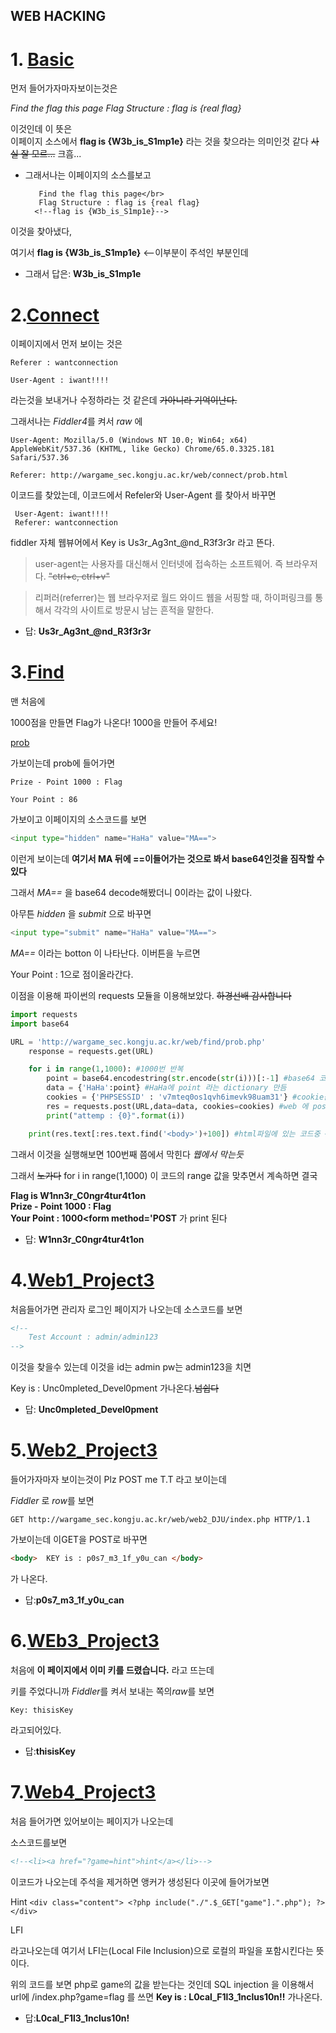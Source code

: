 WEB HACKING
--------------
# 1. [Basic](http://wargame_sec.kongju.ac.kr/web/basic/prob.html)

먼저 들어가자마자보이는것은

*Find the flag this page*
*Flag Structure : flag is {real flag}*

이것인데 
이 뜻은  
이페이지 소스에서 __flag is {W3b_is_S1mp1e}__ 라는 것을 찾으라는 의미인것 같다 ~~사실 잘 모르...~~ 크흠...

- 그래서나는 이페이지의 소스를보고

         Find the flag this page</br>
         Flag Structure : flag is {real flag}
        <!--flag is {W3b_is_S1mp1e}-->

이것을 찾아냈다,

 여기서 __flag is {W3b_is_S1mp1e}__ <--이부분이 주석인 부분인데   

- 그래서 답은: **W3b_is_S1mp1e**
 
# 2.[Connect](http://wargame_sec.kongju.ac.kr/web/connect/prob.html)
이페이지에서 먼저 보이는 것은  

    Referer : wantconnection 

    User-Agent : iwant!!!!

라는것을 보내거나 수정하라는 것 같은데   ~~가아니라 기억이난다.~~

그래서나는 *Fiddler4*를 켜서 *raw* 에


    User-Agent: Mozilla/5.0 (Windows NT 10.0; Win64; x64) AppleWebKit/537.36 (KHTML, like Gecko) Chrome/65.0.3325.181 Safari/537.36

    Referer: http://wargame_sec.kongju.ac.kr/web/connect/prob.html
 
 
 이코드를 찾았는데, 이코드에서 Refeler와 User-Agent 를 찾아서 바꾸면

     User-Agent: iwant!!!!
     Referer: wantconnection 

 fiddler 자체 웹뷰어에서
Key is Us3r_Ag3nt_@nd_R3f3r3r 라고 뜬다.

>user-agent는 사용자를 대신해서 인터넷에 접속하는 소프트웨어. 즉 브라우저다. ~~"ctrl+c, ctrl+v"~~

>리퍼러(referrer)는 웹 브라우저로 월드 와이드 웹을 서핑할 때, 하이퍼링크를 통해서 각각의 사이트로 방문시 남는 흔적을 말한다.
- 답: **Us3r_Ag3nt_@nd_R3f3r3r**

# 3.[Find](http://wargame_sec.kongju.ac.kr/web/find/prob.html)
맨 처음에 


1000점을 만들면 Flag가 나온다!
1000을 만들어 주세요!

 [prob](http://wargame_sec.kongju.ac.kr/web/find/prob.php)

가보이는데 prob에 들어가면 

    Prize - Point 1000 : Flag

    Your Point : 86
가보이고 
이페이지의 소스코드를 보면 
~~~py
<input type="hidden" name="HaHa" value="MA==">
~~~

이런게 보이는데 **여기서 MA 뒤에 ==이들어가는 것으로 봐서 base64인것을 짐작할 수있다**

그래서 *MA==* 을 base64 decode해봤더니 0이라는 값이 나왔다.

아무튼 *hidden* 을 *submit* 으로 바꾸면  

~~~py
<input type="submit" name="HaHa" value="MA==">
~~~

*MA==* 이라는 botton 이 나타난다. 
이버튼을 누르면 

Your Point : 1으로 점이올라간다.

이점을 이용해 파이썬의 requests 모듈을 이용해보았다. ~~하경선배 감사합니다~~


```py
import requests
import base64

URL = 'http://wargame_sec.kongju.ac.kr/web/find/prob.php'
    response = requests.get(URL)

    for i in range(1,1000): #1000번 반복 
        point = base64.encodestring(str.encode(str(i)))[:-1] #base64 코드를 point로 저장 하지만 뒤 값은 null이기때문에 지운다.
        data = {'HaHa':point} #HaHa에 point 라는 dictionary 만듬
        cookies = {'PHPSESSID' : 'v7mteq0os1qvh6imevk98uam31'} #cookie값으로 identity
        res = requests.post(URL,data=data, cookies=cookies) #web 에 post
        print("attemp : {0}".format(i))

    print(res.text[:res.text.find('<body>')+100]) #html파일에 있는 코드중 <body>에서 다음 100줄까지 출력
```

그래서 이것을 실행해보면 100번째 쯤에서 막힌다 *웹에서 막는듯*

그래서 ~~노가다~~ for i in range(1,1000) 이 코드의 range 값을 맞추면서 계속하면 
결국

**Flag is W1nn3r_C0ngr4tur4t1on</br>Prize - Point 1000 : Flag</br>Your Point : 1000<form method='POST**
가 print 된다 

- 답: **W1nn3r_C0ngr4tur4t1on**

# 4.[Web1_Project3](http://wargame_sec.kongju.ac.kr/web/web1_DJU/index.php)
처음들어가면 관리자 로그인 페이지가 나오는데 소스코드를 보면
~~~html
<!--
	Test Account : admin/admin123
-->
~~~
이것을 찾을수 있는데  이것을 id는 admin pw는 admin123을 치면

Key is : Unc0mpleted_Devel0pment 가나온다.~~넘쉽다~~

- 답: **Unc0mpleted_Devel0pment**

# 5.[Web2_Project3](http://wargame_sec.kongju.ac.kr/web/web2_DJU/index.php)
들어가자마자 보이는것이 Plz POST me T.T 라고
보이는데 

*Fiddler* 로  *row*를 보면 

`GET http://wargame_sec.kongju.ac.kr/web/web2_DJU/index.php HTTP/1.1`

가보이는데 이GET을 POST로 바꾸면 
~~~html
<body>  KEY is : p0s7_m3_1f_y0u_can	</body>
~~~
가 나온다.

- 답:**p0s7_m3_1f_y0u_can**

# 6.[WEb3_Project3](http://wargame_sec.kongju.ac.kr/web/web3_DJU/index.php)
처음에 __이 페이지에서 이미 키를 드렸습니다.__ 라고 뜨는데 

키를 주었다니까 *Fiddler*를 켜서 보내는 쪽의*raw*를 보면 

`
Key: thisisKey
`

라고되어있다.

- 답:**thisisKey**

# 7.[Web4_Project3](http://wargame_sec.kongju.ac.kr/web/web4_DJU/index.php)
처음 들어가면 있어보이는 페이지가 나오는데

소스코드를보면 

~~~html
<!--<li><a href="?game=hint">hint</a></li>-->
~~~

이코드가 나오는데 주석을 제거하면 앵커가 생성된다
이곳에 들어가보면

Hint `<div class="content"> <?php include("./".$_GET["game"].".php"); ?> </div>`

LFI

라고나오는데 여기서 LFI는(Local File Inclusion)으로 로컬의 파일을 포함시킨다는 뜻이다.

위의 코드를 보면 php로 game의 값을 받는다는 것인데 SQL injection 을 이용해서 url에 /index.php?game=flag 를 쓰면
**Key is : L0cal_F1l3_1nclus10n!!** 가나온다.

- 답:**L0cal_F1l3_1nclus10n!**




